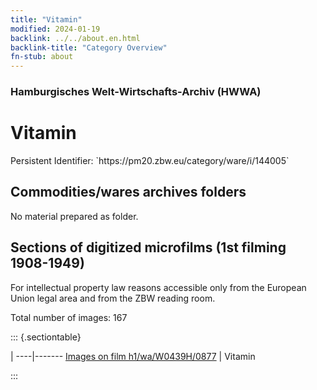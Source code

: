 ```yaml
---
title: "Vitamin"
modified: 2024-01-19
backlink: ../../about.en.html
backlink-title: "Category Overview"
fn-stub: about
---
```


### Hamburgisches Welt-Wirtschafts-Archiv (HWWA)

# Vitamin

<div class="hint">Persistent Identifier: `https://pm20.zbw.eu/category/ware/i/144005`</div>







## Commodities/wares archives folders





No material prepared as folder.



<a id="filmsections" />

## Sections of digitized microfilms (1st filming 1908-1949)

<p>For intellectual property law reasons accessible only from the European Union legal area and from the ZBW reading room.</p>



<p>Total number of images: 167</p>




::: {.sectiontable}

 | 
----|-------
<a class="btn" href="https://pm20.zbw.eu/film/h1/wa/W0439H/0877" rel="nofollow">Images on film h1/wa/W0439H/0877</a> | Vitamin


:::
















